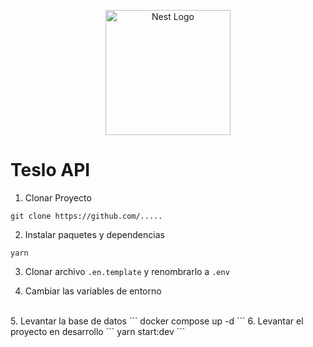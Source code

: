 <p align="center">
  <a href="http://nestjs.com/" target="blank"><img src="https://nestjs.com/img/logo-small.svg" width="200" alt="Nest Logo" /></a>
</p>


# Teslo API


  1. Clonar Proyecto
  ```
  git clone https://github.com/.....
  ```
  2. Instalar paquetes y dependencias
  ```
  yarn 
  ```
  3. Clonar archivo ```.en.template``` y renombrarlo a ```.env``` 
  
  4. Cambiar las variables de entorno
  <br/>
  5. Levantar la base de datos
  ```
  docker compose up -d
  ```
  6. Levantar el proyecto en desarrollo 
  ``` 
  yarn start:dev 
  ```